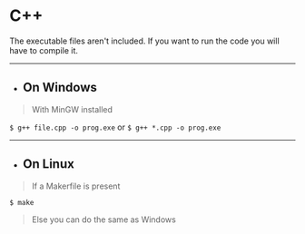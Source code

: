 # C++
The executable files aren't included.
If you want to run the code you will have to compile it.

***

- ## On Windows
> With MinGW installed

``$ g++ file.cpp -o prog.exe``
or
``$ g++ *.cpp -o prog.exe``


***

- ## On Linux 
> If a Makerfile is present

``$ make``

> Else you can do the same as Windows